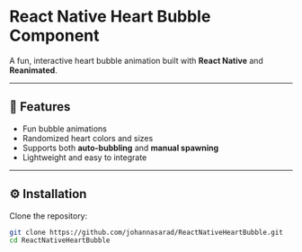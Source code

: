 # React Native Heart Bubble Component

A fun, interactive heart bubble animation built with **React Native** and **Reanimated**.

---

## 🚀 **Features**
- Fun bubble animations
- Randomized heart colors and sizes
- Supports both **auto-bubbling** and **manual spawning**
- Lightweight and easy to integrate

---

## ⚙️ **Installation**
Clone the repository:
```bash
git clone https://github.com/johannasarad/ReactNativeHeartBubble.git
cd ReactNativeHeartBubble
